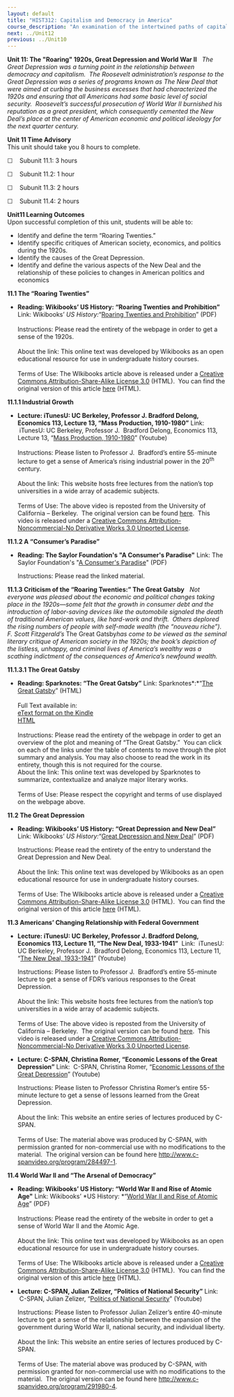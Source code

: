 ```yaml
---
layout: default
title: "HIST312: Capitalism and Democracy in America"
course_description: "An examination of the intertwined paths of capitalism and democracy in US history from the 17th century to the present, focusing on the connections between America’s economic and political development."
next: ../Unit12
previous: ../Unit10
---
```

**Unit 11: The "Roaring" 1920s, Great Depression and World War II**
<span id="11"></span> 
*The Great Depression was a turning point in the relationship between
democracy and capitalism.  The Roosevelt administration’s response to
the Great Depression was a series of programs known as The New Deal that
were aimed at curbing the business excesses that had characterized the
1920s and ensuring that all Americans had some basic level of social
security.  Roosevelt’s successful prosecution of World War II burnished
his reputation as a great president, which consequently cemented the New
Deal’s place at the center of American economic and political ideology
for the next quarter century.*

**Unit 11 Time Advisory**  
This unit should take you 8 hours to complete.

☐    Subunit 11.1: 3 hours

☐    Subunit 11.2: 1 hour

☐    Subunit 11.3: 2 hours

☐    Subunit 11.4: 2 hours

**Unit11 Learning Outcomes**  
Upon successful completion of this unit, students will be able to:

-   Identify and define the term “Roaring Twenties.”
-   Identify specific critiques of American society, economics, and
    politics during the 1920s.
-   Identify the causes of the Great Depression.
-   Identify and define the various aspects of the New Deal and the
    relationship of these policies to changes in American politics and
    economics

**11.1 The “Roaring Twenties”** <span id="11.1"></span> 
-   **Reading: Wikibooks’ US History: “Roaring Twenties and
    Prohibition”**
    Link: Wikibooks’ *US History:*“[Roaring Twenties and
    Prohibition](https://resources.saylor.org/archived/wp-content/uploads/2011/08/HIST312-Roaring-Twenties-and-Prohibition.pdf)”
    (PDF)  
        
     Instructions: Please read the entirety of the webpage in order to
    get a sense of the 1920s.  
        
     About the link: This online text was developed by Wikibooks as an
    open educational resource for use in undergraduate history
    courses.  
        
     Terms of Use: The WIkibooks article above is released under a
    [Creative Commons Attribution-Share-Alike License
    3.0](http://creativecommons.org/licenses/by-sa/3.0/) (HTML).  You
    can find the original version of this article
    [here](http://en.wikibooks.org/wiki/US_History/Roaring_Twenties_and_Prohibition)
    (HTML).

**11.1.1 Industrial Growth** <span id="11.1.1"></span> 
-   **Lecture: iTunesU: UC Berkeley, Professor J. Bradford Delong,
    Economics 113, Lecture 13, “Mass Production, 1910-1980”**
    Link:  iTunesU: UC Berkeley, Professor J.  Bradford Delong,
    Economics 113, Lecture 13, “[Mass Production,
    1910-1980](http://www.youtube.com/watch?v=O9gBYc0ibW0)” (Youtube)  
        
     Instructions: Please listen to Professor J.  Bradford’s entire
    55-minute lecture to get a sense of America’s rising industrial
    power in the 20<sup>th</sup> century.  
        
     About the link: This website hosts free lectures from the nation’s
    top universities in a wide array of academic subjects.  
        
     Terms of Use: The above video is reposted from the University of
    California – Berkeley.  The original version can be found
    [here](http://itunes.apple.com/us/podcast/lecture-13-mass-production/id354823242?i=80681418). 
    This video is released under a [Creative Commons
    Attribution-Noncommercial-No Derivative Works 3.0 Unported
    License](http://creativecommons.org/licenses/by-nc-nd/3.0/).  

**11.1.2 A “Consumer’s Paradise”** <span id="11.1.2"></span> 
-   **Reading: The Saylor Foundation's "A Consumer's Paradise"**
    Link: The Saylor Foundation's "[A Consumer's
    Paradise](https://resources.saylor.org/archived/wp-content/uploads/2011/05/HIST312-A-Consumers-Paradise-FINAL.pdf)"
    (PDF)  
      
     Instructions: Please read the linked material.

**11.1.3 Criticism of the “Roaring Twenties:” The Great Gatsby** <span
id="11.1.3"></span> 
*Not everyone was pleased about the economic and political changes
taking place in the 1920s—some felt that the growth in consumer debt and
the introduction of labor-saving devices like the automobile signaled
the death of traditional American values, like hard-work and thrift. 
Others deplored the rising numbers of people with self-made wealth (the
“nouveau riche”).  F. Scott Fitzgerald’s* The Great Gatsby*has come to
be viewed as the seminal literary critique of American society in the
1920s; the book’s depiction of the listless, unhappy, and criminal lives
of America’s wealthy was a scathing indictment of the consequences of
America’s newfound wealth.*

**11.1.3.1 The Great Gatsby** <span id="11.1.3.1"></span> 
-   **Reading: Sparknotes: “The Great Gatsby”**
    Link: Sparknotes*:*“[The Great
    Gatsby](http://www.sparknotes.com/lit/gatsby/)” (HTML)  
        
     Full Text available in:  
     [eText format on the
    Kindle](http://www.amazon.com/The-Great-Gatsby-ebook/dp/B000FC0PDA/ref=sr_1_1?ie=UTF8&m=AG56TWVU5XWC2&s=digital-text&qid=1284749820&sr=1-1)  
     [HTML](http://ebooks.adelaide.edu.au/f/fitzgerald/f_scott/gatsby/)  
        
     Instructions: Please read the entirety of the webpage in order to
    get an overview of the plot and meaning of “The Great Gatsby.”  You
    can click on each of the links under the table of contents to move
    through the plot summary and analysis. You may also choose to read
    the work in its entirety, though this is not required for the
    course.  
     About the link: This online text was developed by Sparknotes to
    summarize, contextualize and analyze major literary works.  
        
     Terms of Use: Please respect the copyright and terms of use
    displayed on the webpage above.

**11.2 The Great Depression** <span id="11.2"></span> 
-   **Reading: Wikibooks’ US History: “Great Depression and New Deal”**
    Link: Wikibooks’ *US History:*“[Great Depression and New
    Deal](https://resources.saylor.org/archived/wp-content/uploads/2011/08/HIST312-11.2-Great-Depression-and-New-Deal.pdf)”
    (PDF)  
      
     Instructions: Please read the entirety of the entry to understand
    the Great Depression and New Deal.  
        
     About the link: This online text was developed by Wikibooks as an
    open educational resource for use in undergraduate history
    courses.  
        
     Terms of Use: The WIkibooks article above is released under a
    [Creative Commons Attribution-Share-Alike License
    3.0](http://creativecommons.org/licenses/by-sa/3.0/) (HTML).  You
    can find the original version of this article
    [here](http://en.wikibooks.org/wiki/US_History/Great_Depression_and_New_Deal)
    (HTML).

**11.3 Americans’ Changing Relationship with Federal Government** <span
id="11.3"></span> 
-   **Lecture: iTunesU: UC Berkeley, Professor J. Bradford Delong,
    Economics 113, Lecture 11, “The New Deal, 1933-1941”**
     Link:  iTunesU: UC Berkeley, Professor J.  Bradford Delong,
    Economics 113, Lecture 11, “[The New Deal,
    1933-1941](http://www.youtube.com/watch?v=H2hu__KAf_g)” (Youtube)  
      
     Instructions: Please listen to Professor J.  Bradford’s entire
    55-minute lecture to get a sense of FDR’s various responses to the
    Great Depression.  
        
     About the link: This website hosts free lectures from the nation’s
    top universities in a wide array of academic subjects.  
        
     Terms of Use: The above video is reposted from the University of
    California – Berkeley.  The original version can be found
    [here](http://itunes.apple.com/us/podcast/lecture-11-the-new-deal-1933/id354823242?i=80681408). 
    This video is released under a [Creative Commons
    Attribution-Noncommercial-No Derivative Works 3.0 Unported
    License](http://creativecommons.org/licenses/by-nc-nd/3.0/).  

-   **Lecture: C-SPAN, Christina Romer, “Economic Lessons of the Great
    Depression”**
    Link:  C-SPAN, Christina Romer, “[Economic Lessons of the Great
    Depression](http://www.youtube.com/watch?v=0BpAo2KzC-Q)” (Youtube)  
      
     Instructions: Please listen to Professor Christina Romer’s entire
    55-minute lecture to get a sense of lessons learned from the Great
    Depression.  
        
     About the link: This website an entire series of lectures produced
    by C-SPAN.  
        
     Terms of Use: The material above was produced by C-SPAN, with
    permission granted for non-commercial use with no modifications to
    the material.  The original version can be found
    here <http://www.c-spanvideo.org/program/284497-1>.

**11.4 World War II and “The Arsenal of Democracy”** <span
id="11.4"></span> 
-   **Reading: Wikibooks’ US History: “World War II and Rise of Atomic
    Age"**
    Link: Wikibooks’ *US History: *“[World War II and Rise of Atomic
    Age](https://resources.saylor.org/archived/wp-content/uploads/2011/08/HIST312-11.4-World-War-II-and-Rise-of-Atomic-Age.pdf)”
    (PDF)  
        
     Instructions: Please read the entirety of the website in order to
    get a sense of World War II and the Atomic Age.  
        
     About the link: This online text was developed by Wikibooks as an
    open educational resource for use in undergraduate history
    courses.             
        
     Terms of Use: The WIkibooks article above is released under a
    [Creative Commons Attribution-Share-Alike License
    3.0](http://creativecommons.org/licenses/by-sa/3.0/) (HTML).  You
    can find the original version of this article
    [here](http://en.wikibooks.org/wiki/US_History/World_War_II_and_Rise_of_Atomic_Age)
    (HTML).

-   **Lecture: C-SPAN, Julian Zelizer, “Politics of National Security”**
    Link:  C-SPAN, Julian Zelizer, “[Politics of National
    Security](http://www.youtube.com/watch?v=1_uz5USZF1Q)” (Youtube)  
      
     Instructions: Please listen to Professor Julian Zelizer’s entire
    40-minute lecture to get a sense of the relationship between the
    expansion of the government during World War II, national security,
    and individual liberty.  
        
     About the link: This website an entire series of lectures produced
    by C-SPAN.  
        
     Terms of Use: The material above was produced by C-SPAN, with
    permission granted for non-commercial use with no modifications to
    the material.  The original version can be found
    here <http://www.c-spanvideo.org/program/291980-4>.



